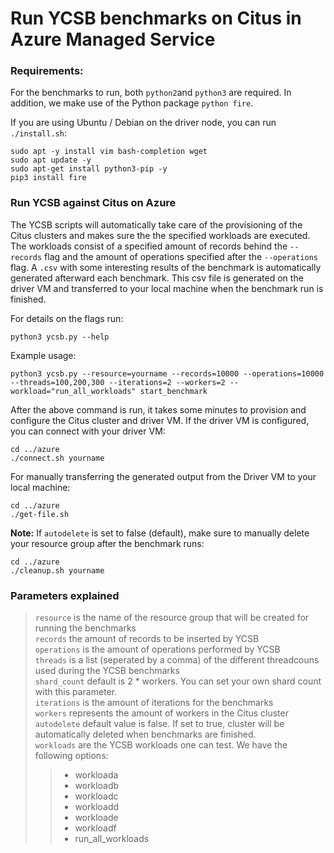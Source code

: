 # Run YCSB benchmarks on Citus in Azure Managed Service

### Requirements:

For the benchmarks to run, both `python2`and `python3` are required. In addition, we make use of the Python package `python fire`.

If you are using Ubuntu / Debian on the driver node, you can run `./install.sh`:

```
sudo apt -y install vim bash-completion wget
sudo apt update -y
sudo apt-get install python3-pip -y
pip3 install fire
```

### Run YCSB against Citus on Azure

The YCSB scripts will automatically take care of the provisioning of the Citus clusters and makes sure the the specified workloads are executed. The workloads consist of a specified amount of records behind the `--records` flag and the amount of operations specified after the `--operations` flag. A `.csv` with some interesting results of the benchmark is automatically generated afterward each benchmark. This csv file is generated on the driver VM and transferred to your local machine when the benchmark run is finished.

For details on the flags run:

```
python3 ycsb.py --help
```

Example usage:

```
python3 ycsb.py --resource=yourname --records=10000 --operations=10000 --threads=100,200,300 --iterations=2 --workers=2 --workload="run_all_workloads" start_benchmark
```

After the above command is run, it takes some minutes to provision and configure the Citus cluster and driver VM. If the driver VM is configured, you can connect with your driver VM:

```
cd ../azure
./connect.sh yourname
```

For manually transferring the generated output from the Driver VM to your local machine:

```
cd ../azure
./get-file.sh
```

**Note:** If `autodelete` is set to false (default), make sure to manually delete your resource group after the benchmark runs:

```
cd ../azure
./cleanup.sh yourname
```

### Parameters explained

> `resource` is the name of the resource group that will be created for running the benchmarks <br>
> `records` the amount of records to be inserted by YCSB <br>
> `operations` is the amount of operations performed by YCSB <br>
> `threads` is a list (seperated by a comma) of the different threadcouns used during the YCSB benchmarks <br>
> `shard_count` default is 2 * workers. You can set your own shard count with this parameter. <br>
> `iterations` is the amount of iterations for the benchmarks <br>
> `workers` represents the amount of workers in the Citus cluster <br>
> `autodelete` default value is false. If set to true, cluster will be automatically deleted when benchmarks are finished. <br>
> `workloads` are the YCSB workloads one can test. We have the following options: <br>
>
> > - workloada
> > - workloadb
> > - workloadc
> > - workloadd
> > - workloade
> > - workloadf
> > - run_all_workloads
>



